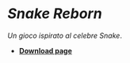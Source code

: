 # *Snake Reborn* 
*Un gioco ispirato al celebre Snake*.

* [**Download page**](https://github.com/Luke460/Snake-Reborn/releases)

